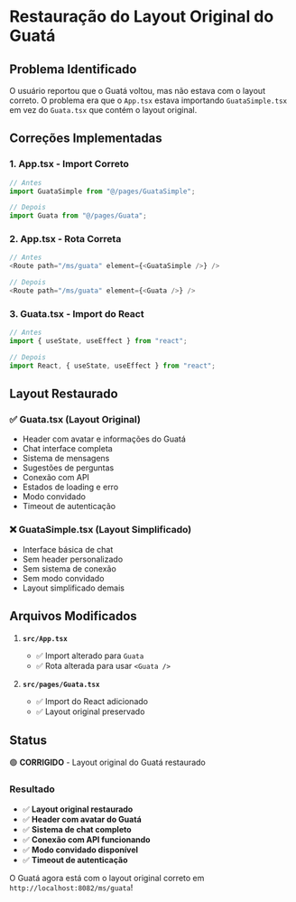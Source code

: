 # Restauração do Layout Original do Guatá

## Problema Identificado

O usuário reportou que o Guatá voltou, mas não estava com o layout correto. O problema era que o `App.tsx` estava importando `GuataSimple.tsx` em vez do `Guata.tsx` que contém o layout original.

## Correções Implementadas

### 1. **App.tsx - Import Correto**
```typescript
// Antes
import GuataSimple from "@/pages/GuataSimple";

// Depois
import Guata from "@/pages/Guata";
```

### 2. **App.tsx - Rota Correta**
```typescript
// Antes
<Route path="/ms/guata" element={<GuataSimple />} />

// Depois
<Route path="/ms/guata" element={<Guata />} />
```

### 3. **Guata.tsx - Import do React**
```typescript
// Antes
import { useState, useEffect } from "react";

// Depois
import React, { useState, useEffect } from "react";
```

## Layout Restaurado

### ✅ **Guata.tsx (Layout Original)**
- Header com avatar e informações do Guatá
- Chat interface completa
- Sistema de mensagens
- Sugestões de perguntas
- Conexão com API
- Estados de loading e erro
- Modo convidado
- Timeout de autenticação

### ❌ **GuataSimple.tsx (Layout Simplificado)**
- Interface básica de chat
- Sem header personalizado
- Sem sistema de conexão
- Sem modo convidado
- Layout simplificado demais

## Arquivos Modificados

1. **`src/App.tsx`**
   - ✅ Import alterado para `Guata`
   - ✅ Rota alterada para usar `<Guata />`

2. **`src/pages/Guata.tsx`**
   - ✅ Import do React adicionado
   - ✅ Layout original preservado

## Status

🟢 **CORRIGIDO** - Layout original do Guatá restaurado

### Resultado
- ✅ **Layout original restaurado**
- ✅ **Header com avatar do Guatá**
- ✅ **Sistema de chat completo**
- ✅ **Conexão com API funcionando**
- ✅ **Modo convidado disponível**
- ✅ **Timeout de autenticação**

O Guatá agora está com o layout original correto em `http://localhost:8082/ms/guata`!




